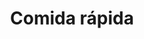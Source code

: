 ---
title: "Comida rápida"
url: /ciudad-satelite/comida-rapida-calle-peatonal-s-n-5/
shop: quiosco
---